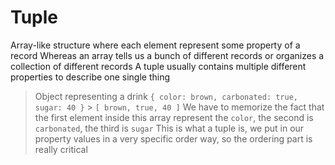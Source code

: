 # Tuple

Array-like structure where each element represent some property of a record
Whereas an array tells us a bunch of different records or organizes a collection of different records
A tuple usually contains multiple different properties to describe one single thing

> Object representing a drink
> `{ color: brown, carbonated: true, sugar: 40 }` > `[ brown, true, 40 ]`
> We have to memorize the fact that the first element inside this array represent the `color`, the second is `carbonated`, the third is `sugar`
> This is what a tuple is, we put in our property values in a very specific order way, so the ordering part is really critical
